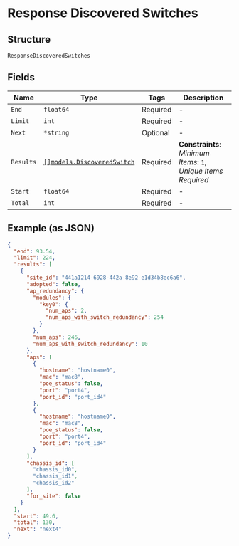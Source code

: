 
# Response Discovered Switches

## Structure

`ResponseDiscoveredSwitches`

## Fields

| Name | Type | Tags | Description |
|  --- | --- | --- | --- |
| `End` | `float64` | Required | - |
| `Limit` | `int` | Required | - |
| `Next` | `*string` | Optional | - |
| `Results` | [`[]models.DiscoveredSwitch`](../../doc/models/discovered-switch.md) | Required | **Constraints**: *Minimum Items*: `1`, *Unique Items Required* |
| `Start` | `float64` | Required | - |
| `Total` | `int` | Required | - |

## Example (as JSON)

```json
{
  "end": 93.54,
  "limit": 224,
  "results": [
    {
      "site_id": "441a1214-6928-442a-8e92-e1d34b8ec6a6",
      "adopted": false,
      "ap_redundancy": {
        "modules": {
          "key0": {
            "num_aps": 2,
            "num_aps_with_switch_redundancy": 254
          }
        },
        "num_aps": 246,
        "num_aps_with_switch_redundancy": 10
      },
      "aps": [
        {
          "hostname": "hostname0",
          "mac": "mac8",
          "poe_status": false,
          "port": "port4",
          "port_id": "port_id4"
        },
        {
          "hostname": "hostname0",
          "mac": "mac8",
          "poe_status": false,
          "port": "port4",
          "port_id": "port_id4"
        }
      ],
      "chassis_id": [
        "chassis_id0",
        "chassis_id1",
        "chassis_id2"
      ],
      "for_site": false
    }
  ],
  "start": 49.6,
  "total": 130,
  "next": "next4"
}
```

